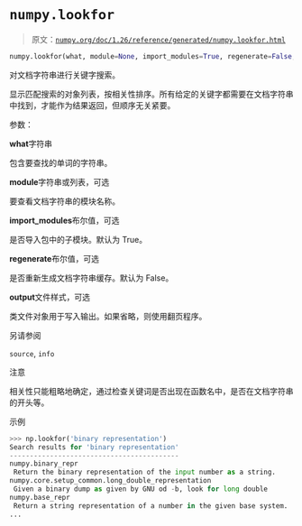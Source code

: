 # `numpy.lookfor`

> 原文：[`numpy.org/doc/1.26/reference/generated/numpy.lookfor.html`](https://numpy.org/doc/1.26/reference/generated/numpy.lookfor.html)

```py
numpy.lookfor(what, module=None, import_modules=True, regenerate=False, output=None)
```

对文档字符串进行关键字搜索。

显示匹配搜索的对象列表，按相关性排序。所有给定的关键字都需要在文档字符串中找到，才能作为结果返回，但顺序无关紧要。

参数：

**what**字符串

包含要查找的单词的字符串。

**module**字符串或列表，可选

要查看文档字符串的模块名称。

**import_modules**布尔值，可选

是否导入包中的子模块。默认为 True。

**regenerate**布尔值，可选

是否重新生成文档字符串缓存。默认为 False。

**output**文件样式，可选

类文件对象用于写入输出。如果省略，则使用翻页程序。

另请参阅

`source`, `info`

注意

相关性只能粗略地确定，通过检查关键词是否出现在函数名中，是否在文档字符串的开头等。

示例

```py
>>> np.lookfor('binary representation') 
Search results for 'binary representation'
------------------------------------------
numpy.binary_repr
 Return the binary representation of the input number as a string.
numpy.core.setup_common.long_double_representation
 Given a binary dump as given by GNU od -b, look for long double
numpy.base_repr
 Return a string representation of a number in the given base system.
... 
```
